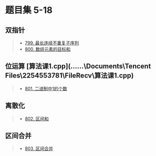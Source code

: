 # 题目集 5-18

## 双指针

> - [799. 最长连续不重复子序列](<https://www.acwing.com/problem/content/801/>)
> - [800. 数组元素的目标和](<https://www.acwing.com/problem/content/802/>)

## 位运算 [算法课1.cpp](..\..\..\Documents\Tencent Files\2254553781\FileRecv\算法课1.cpp) 

> - [801. 二进制中1的个数](<https://www.acwing.com/problem/content/803/>)

## 离散化

> - [802. 区间和](<https://www.acwing.com/problem/content/804/>)

## 区间合并

> - [803. 区间合并](<https://www.acwing.com/problem/content/805/>)